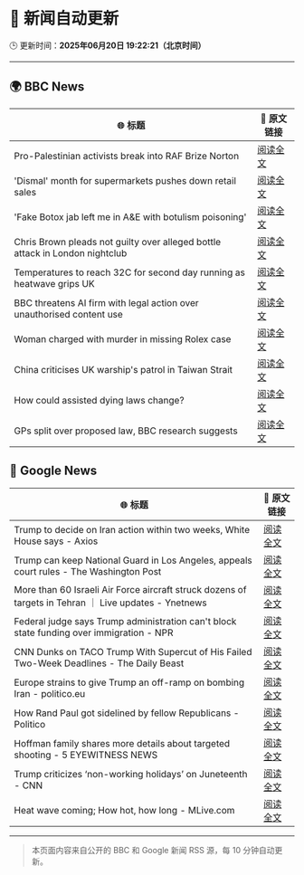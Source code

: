 # 🧠 新闻自动更新

🕒 更新时间：**2025年06月20日 19:22:21（北京时间）**

---

## 🌍 BBC News

| 🌐 标题 | 🔗 原文链接 |
|--------|-------------|
| Pro-Palestinian activists break into RAF Brize Norton | [阅读全文](https://www.bbc.com/news/articles/cx24nppdx0lo) |
| 'Dismal' month for supermarkets pushes down retail sales | [阅读全文](https://www.bbc.com/news/articles/cz094j3nl1ro) |
| 'Fake Botox jab left me in A&E with botulism poisoning' | [阅读全文](https://www.bbc.com/news/articles/cn0q2z725llo) |
| Chris Brown pleads not guilty over alleged bottle attack in London nightclub | [阅读全文](https://www.bbc.com/news/articles/cwyr9wy7gp9o) |
| Temperatures to reach 32C for second day running as heatwave grips UK | [阅读全文](https://www.bbc.com/news/articles/cg5z78nyglpo) |
| BBC threatens AI firm with legal action over unauthorised content use | [阅读全文](https://www.bbc.com/news/articles/cy7ndgylzzmo) |
| Woman charged with murder in missing Rolex case | [阅读全文](https://www.bbc.com/news/articles/cy5wl3ddek7o) |
| China criticises UK warship's patrol in Taiwan Strait | [阅读全文](https://www.bbc.com/news/articles/ckg3rrz94nzo) |
| How could assisted dying laws change? | [阅读全文](https://www.bbc.com/news/articles/c5y5d2g3wgxo) |
| GPs split over proposed law, BBC research suggests | [阅读全文](https://www.bbc.com/news/articles/c8e6ww5036go) |

## 📰 Google News

| 🌐 标题 | 🔗 原文链接 |
|--------|-------------|
| Trump to decide on Iran action within two weeks, White House says - Axios | [阅读全文](https://news.google.com/rss/articles/CBMidkFVX3lxTFA4RGZCVTdFd0JoZWZoajhIaGZQb25FZF9ibUZ5Tm5talNMem1PYnB0Uk93OGZib3VEVTdfODY0NXV5WmdlRjBCYjdtalhzdmZKRjE4Z0ZSWlU3TEw3RFlNc2gxTnNKWVNOMm5wWDRNdFVxOVdqc3c?oc=5) |
| Trump can keep National Guard in Los Angeles, appeals court rules - The Washington Post | [阅读全文](https://news.google.com/rss/articles/CBMikAFBVV95cUxQR0JDaGFhWE5hUUlNTHh0UzBKYlFmMEtJMXhfX2F1UFo3Wloxc1Z0cUZXZGJhVlBpQmdtbGE2bDl3WXg2RDF0M2tRMTNwYkNlOHBVd2l2aFFJcXhXUWFrU3BoWG9hOEtpb3lTZ3JZdjZJVWZoaWhGUmFodUJmejdvN1dWSWpFUlI1bGZuaTRjTGg?oc=5) |
| More than 60 Israeli Air Force aircraft struck dozens of targets in Tehran ｜ Live updates - Ynetnews | [阅读全文](https://news.google.com/rss/articles/CBMiVkFVX3lxTFA2YVVaVktERUdwU0JFRDd6VWJYUWMwV0c3YUNqcFJJTTVVeFRsSmFSVm1lS2VxR2JfQjVqZ05MNGE5dW9iRGNBMGtZcUNHbUlKMWdhdUFB?oc=5) |
| Federal judge says Trump administration can't block state funding over immigration - NPR | [阅读全文](https://news.google.com/rss/articles/CBMiuAFBVV95cUxOeG5zYWIyZXNDSTN0OHJGMlFtY1NvLXQ1SWdJYXNFbGxKcDRrWmxNN01KcVlYa3ppTVB5bnRCdThzQS1hdFQ5T2J5ZkF2YXBkX1lncXgzR2ViQkpqZHJrNlRXX1d3eGxwRTZtcFNlVHp3NDR0QVB4My1GWDlJU1JVTm1KOEdtcnpuWUFWYnF1Qk5jcU1aejF3RGcyZF90RmRhZ0ZJNUQ0bGlnWHdfWGlhS1drWmN4Z1h1?oc=5) |
| CNN Dunks on TACO Trump With Supercut of His Failed Two-Week Deadlines - The Daily Beast | [阅读全文](https://news.google.com/rss/articles/CBMiowFBVV95cUxNVWxUN1RHa2IxR29ETVgyZTU5WFZ4bG9NcnVMRGNIek1jMlNjNnN4NVJKRlBacjNLT0V6cmFUZlkwV3N2amZuQTVCRUZlNFNYYjg1cll2MVNCVVRGRjhzeWdpQWZlV0RYcWVHdzNMU2lVYUszTDZmMFJtV3RPZldRcG1pZ1htMFBYUExocmd1MEtDZHREZnlUSXhfWU9yazNtY05V?oc=5) |
| Europe strains to give Trump an off-ramp on bombing Iran - politico.eu | [阅读全文](https://news.google.com/rss/articles/CBMirAFBVV95cUxORTRtOU41Y3JTUjdBNVlXU1RaMHd5NjFEeHpvamZUdnozUERYSGI2a29qd1Q4MUh6cmp6MTVtVllmVlQzams1YlhZQUMwRjhUM3l6U29FNDlYNXUxalpsRFFuR0I1SE9VTF95RGdzMV9ub0pURFdJaHNnY280RVZKMExZMXJkd2tZbzJrbndsak1ITWJFZ1FVZHNKUVliNUx5ci1qS2x4S0JXUEk2?oc=5) |
| How Rand Paul got sidelined by fellow Republicans - Politico | [阅读全文](https://news.google.com/rss/articles/CBMiiwFBVV95cUxPR1NLVEJWYlk5M1J2b0N2THNYYVdJQW8tWnZKYVVzMy1ySWxiY1d2MHgtMUZiWlVMVGdWUzJtUXZqR1VZRzRLN3ZKd2tYSGFvZ3Nyc2E4S3JEZHpIcWJlRjRWcEVlSlFiYk5Ta2c2aV9UbFFHQXhrVzdlS0V1ZDhnUlNjamJLbC1wMkkw?oc=5) |
| Hoffman family shares more details about targeted shooting - 5 EYEWITNESS NEWS | [阅读全文](https://news.google.com/rss/articles/CBMimwFBVV95cUxQY3BwaUZqMVp2Wm5hV2l2TXNTVExMU3J5RzhXVExzQkhnQXB2RmRGSHh0TkdOdEthUDFSdWMtcW43SW9xQ2JOT29UZVp6eFVSZi1feVJsall0c1h5b3o0R2FKWjktTWM1NVNJeG55OV9Od01kYVdNXzhMTklJQmNGd0FDNjdRLUx1ZEpaTEtOOWloTUE4dUI0NXNCNA?oc=5) |
| Trump criticizes ‘non-working holidays’ on Juneteenth - CNN | [阅读全文](https://news.google.com/rss/articles/CBMigwFBVV95cUxPcUpZYUF0RzdIWnlQNEQwSnhsN3dLUHp6U2ZuOEY3TmRJU1MxckNoU3dNSXlfUjJkblluWl9mS1dWWnIzTGxQazNxQW9Na1BPZUQ4Mmc5dHZ1TnVZUHpFVTVERU40X2Q0b0g5TW1HLUpKUjNTMjhhZmNYOF9vQ0Qtei1IZ9IBiAFBVV95cUxOdkNnSVdMdlE2MWhoazBJdEhyTXBsRUlJdUFwT3E5cmJPWXc3dVV3d1dnMjlqYkJRY0oyTnpwTlhjNjRtbU4xeEpOeFNVSlloNmV3VGZsZzVuUmVKNnFiOGxnLW1XVjQzQkhPMnFFa2dJaDI5U1FfODhiQmUwSDR1YWNBZkNJcGx0?oc=5) |
| Heat wave coming; How hot, how long - MLive.com | [阅读全文](https://news.google.com/rss/articles/CBMiggFBVV95cUxOYTR0UURWVkNHdG9WdTZxYzVyVUYwbXpsSjJ0U3piLTd2VF9SQ1p0STVmV0pwSVc2TnhQc0Q4RjNfaVZiUlVmNWtWWDJTS29MM0xnQUlEWFM2bzk4dmNpTndTQWZNXzhsekFuTl9EXzdoUHRVRmprMlppVUFMR29kYmh30gGWAUFVX3lxTE4ycTRHTHFnZ25xdzdfSGRRa18yNU5xQ2t4VjlIaVBOelhiM3lkZ3NkQUt1cVFyUnA2dWR2UkZmRF83Q21DTnh6RGlUcVBIWm5RQkZrYWc4czJFT28xRGtkblJ1RjB3aERSUnY4bFFaOFlBdnY3MTJHblU2YjIyMnRHUU5PNmZMT0JfazRRVXVYdU5nM2p1Zw?oc=5) |

---
> 本页面内容来自公开的 BBC 和 Google 新闻 RSS 源，每 10 分钟自动更新。